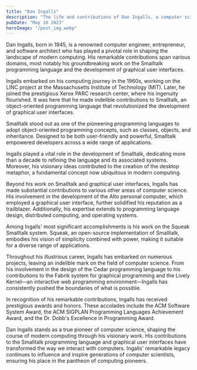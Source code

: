 ```yaml
---
title: "Dan Ingalls"
description: "The life and contributions of Dan Ingalls, a computer science pioneer known for his groundbreaking work on the Smalltalk programming language and the development of graphical user interfaces..."
pubDate: "May 16 2023"
heroImage: "/post_img.webp"
---
```

Dan Ingalls, born in 1945, is a renowned computer engineer, entrepreneur, and software architect who has played a pivotal role in shaping the landscape of modern computing. His remarkable contributions span various domains, most notably his groundbreaking work on the Smalltalk programming language and the development of graphical user interfaces.

Ingalls embarked on his computing journey in the 1960s, working on the LINC project at the Massachusetts Institute of Technology (MIT). Later, he joined the prestigious Xerox PARC research center, where his ingenuity flourished. It was here that he made indelible contributions to Smalltalk, an object-oriented programming language that revolutionized the development of graphical user interfaces.

Smalltalk stood out as one of the pioneering programming languages to adopt object-oriented programming concepts, such as classes, objects, and inheritance. Designed to be both user-friendly and powerful, Smalltalk empowered developers across a wide range of applications.

Ingalls played a vital role in the development of Smalltalk, dedicating more than a decade to refining the language and its associated systems. Moreover, his visionary ideas contributed to the creation of the desktop metaphor, a fundamental concept now ubiquitous in modern computing.

Beyond his work on Smalltalk and graphical user interfaces, Ingalls has made substantial contributions to various other areas of computer science. His involvement in the development of the Alto personal computer, which employed a graphical user interface, further solidified his reputation as a trailblazer. Additionally, his expertise extends to programming language design, distributed computing, and operating systems.

Among Ingalls' most significant accomplishments is his work on the Squeak Smalltalk system. Squeak, an open-source implementation of Smalltalk, embodies his vision of simplicity combined with power, making it suitable for a diverse range of applications.

Throughout his illustrious career, Ingalls has embarked on numerous projects, leaving an indelible mark on the field of computer science. From his involvement in the design of the Cedar programming language to his contributions to the Fabrik system for graphical programming and the Lively Kernel—an interactive web programming environment—Ingalls has consistently pushed the boundaries of what is possible.

In recognition of his remarkable contributions, Ingalls has received prestigious awards and honors. These accolades include the ACM Software System Award, the ACM SIGPLAN Programming Languages Achievement Award, and the Dr. Dobb's Excellence in Programming Award.

Dan Ingalls stands as a true pioneer of computer science, shaping the course of modern computing through his visionary work. His contributions to the Smalltalk programming language and graphical user interfaces have transformed the way we interact with computers. Ingalls' remarkable legacy continues to influence and inspire generations of computer scientists, ensuring his place in the pantheon of computing pioneers.